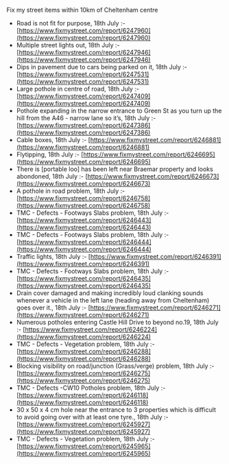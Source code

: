 Fix my street items within 10km of Cheltenham centre

<!-- fix_marker starts -->

- Road is not fit for purpose, 18th July :- [https://www.fixmystreet.com/report/6247960](https://www.fixmystreet.com/report/6247960)
- Multiple street lights out, 18th July :- [https://www.fixmystreet.com/report/6247946](https://www.fixmystreet.com/report/6247946)
- Dips in pavement due to cars being parked on it, 18th July :- [https://www.fixmystreet.com/report/6247531](https://www.fixmystreet.com/report/6247531)
- Large pothole in centre of road, 18th July :- [https://www.fixmystreet.com/report/6247409](https://www.fixmystreet.com/report/6247409)
- Pothole expanding in the narrow entrance to Green St as you turn up the hill from the A46 - narrow lane so it’s, 18th July :- [https://www.fixmystreet.com/report/6247386](https://www.fixmystreet.com/report/6247386)
- Cable boxes, 18th July :- [https://www.fixmystreet.com/report/6246881](https://www.fixmystreet.com/report/6246881)
- Flytipping, 18th July :- [https://www.fixmystreet.com/report/6246695](https://www.fixmystreet.com/report/6246695)
- There is [portable loo] has been left near Braemar property and looks abondoned, 18th July :- [https://www.fixmystreet.com/report/6246673](https://www.fixmystreet.com/report/6246673)
- A pothole in road problem, 18th July :- [https://www.fixmystreet.com/report/6246758](https://www.fixmystreet.com/report/6246758)
- TMC - Defects - Footways Slabs problem, 18th July :- [https://www.fixmystreet.com/report/6246443](https://www.fixmystreet.com/report/6246443)
- TMC - Defects - Footways Slabs problem, 18th July :- [https://www.fixmystreet.com/report/6246444](https://www.fixmystreet.com/report/6246444)
- Traffic lights, 18th July :- [https://www.fixmystreet.com/report/6246391](https://www.fixmystreet.com/report/6246391)
- TMC - Defects - Footways Slabs problem, 18th July :- [https://www.fixmystreet.com/report/6246435](https://www.fixmystreet.com/report/6246435)
- Drain cover damaged and making incredibly loud clanking sounds whenever a vehicle in the left lane (heading away from Cheltenham) goes over it., 18th July :- [https://www.fixmystreet.com/report/6246271](https://www.fixmystreet.com/report/6246271)
- Numerous potholes entering Castle Hill Drive to beyond no.19, 18th July :- [https://www.fixmystreet.com/report/6246224](https://www.fixmystreet.com/report/6246224)
- TMC - Defects - Vegetation problem, 18th July :- [https://www.fixmystreet.com/report/6246288](https://www.fixmystreet.com/report/6246288)
- Blocking visibility on road/junction (Grass/verge) problem, 18th July :- [https://www.fixmystreet.com/report/6246275](https://www.fixmystreet.com/report/6246275)
- TMC - Defects -CW10 Potholes problem, 18th July :- [https://www.fixmystreet.com/report/6246118](https://www.fixmystreet.com/report/6246118)
- 30 x 50 x 4 cm hole near the entrance to 3 properties which is difficult to avoid going over with at least one tyre., 18th July :- [https://www.fixmystreet.com/report/6245927](https://www.fixmystreet.com/report/6245927)
- TMC - Defects - Vegetation problem, 18th July :- [https://www.fixmystreet.com/report/6245965](https://www.fixmystreet.com/report/6245965)

<!-- fix_marker ends -->
